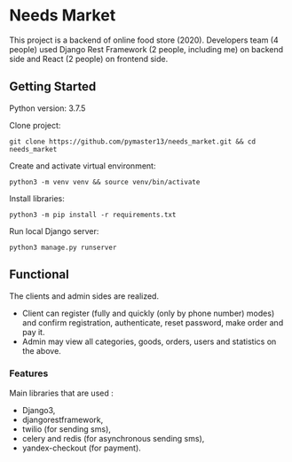 # Needs Market

This project is a backend of online food store (2020). 
Developers team (4 people) used Django Rest Framework (2 people, including me) on backend side and React (2 people) on frontend side.

## Getting Started
Python version: 3.7.5

Clone project:
```
git clone https://github.com/pymaster13/needs_market.git && cd needs_market
```

Create and activate virtual environment:
```
python3 -m venv venv && source venv/bin/activate
```

Install libraries:
```
python3 -m pip install -r requirements.txt
```

Run local Django server:
```
python3 manage.py runserver
```

## Functional

The clients and admin sides are realized.
* Client can register (fully and quickly (only by phone number) modes) and confirm registration, authenticate, reset password, make order and pay it.
* Admin may view all categories, goods, orders, users and statistics on the above.

### Features

Main libraries that are used : 
* Django3,
* djangorestframework,
* twilio (for sending sms),
* celery and redis (for asynchronous sending sms), 
* yandex-checkout (for payment). 
